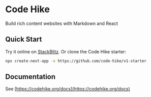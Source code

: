# Code Hike

Build rich content websites with Markdown and React

## Quick Start

Try it online on [StackBlitz](https://stackblitz.com/github/code-hike/v1-starter?file=app%2Fpage.mdx). Or clone the Code Hike starter:

```bash
npx create-next-app -e https://github.com/code-hike/v1-starter
```

## Documentation

See [https://codehike.org/docs](https://codehike.org/docs)
